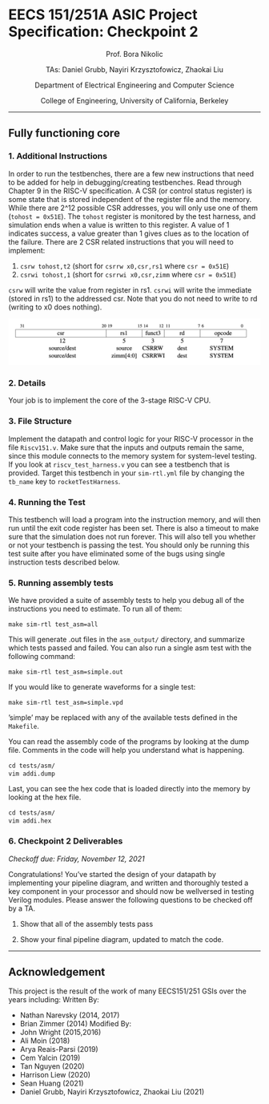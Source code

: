 # EECS 151/251A ASIC Project Specification: Checkpoint 2
<p align="center">
Prof. Bora Nikolic
</p>
<p align="center">
TAs: Daniel Grubb, Nayiri Krzysztofowicz, Zhaokai Liu
</p>
<p align="center">
Department of Electrical Engineering and Computer Science
</p>
<p align="center">
College of Engineering, University of California, Berkeley
</p>

---
## Fully functioning core

### 1. Additional Instructions
In order to run the testbenches, there are a few new instructions that need to be added for help in
debugging/creating testbenches. Read through Chapter 9 in the RISC-V specification. A CSR (or
control status register) is some state that is stored independent of the register file and the memory.
While there are 2^12 possible CSR addresses, you will only use one of them (`tohost = 0x51E`). The
`tohost` register is monitored by the test harness, and simulation ends when a value is written to this
register. A value of 1 indicates success, a value greater than 1 gives clues as to the location of the failure.
There are 2 CSR related instructions that you will need to implement:
1. `csrw tohost,t2` (short for `csrrw x0,csr,rs1` where `csr = 0x51E`)
2. `csrwi tohost,1` (short for `csrrwi x0,csr,zimm` where `csr = 0x51E`)

`csrw` will write the value from register in rs1. `csrwi` will write the immediate (stored in rs1) to
the addressed csr. Note that you do not need to write to rd (writing to x0 does nothing).

<p align="center">
<img src="./figs/csrw.png" width="800" />
</p>

### 2. Details
Your job is to implement the core of the 3-stage RISC-V CPU.

### 3. File Structure
Implement the datapath and control logic for your RISC-V processor in the file `Riscv151.v`. Make
sure that the inputs and outputs remain the same, since this module connects to the memory system
for system-level testing. If you look at `riscv_test_harness.v` you can see a testbench that
is provided. Target this testbench in your `sim-rtl.yml` file by changing the `tb_name` key to
`rocketTestHarness`.

### 4. Running the Test
This testbench will load a program into the instruction memory, and will then run until the exit code
register has been set. There is also a timeout to make sure that the simulation does not run forever. This
will also tell you whether or not your testbench is passing the test. You should only be running this test
suite after you have eliminated some of the bugs using single instruction tests described below.

### 5. Running assembly tests
We have provided a suite of assembly tests to help you debug all of the instructions you need to estimate.
To run all of them:
```
make sim-rtl test_asm=all
```
This will generate .out files in the `asm_output/` directory, and summarize which tests passed and
failed. You can also run a single asm test with the following command:
```
make sim-rtl test_asm=simple.out
```
If you would like to generate waveforms for a single test:
```
make sim-rtl test_asm=simple.vpd
```
’simple’ may be replaced with any of the available tests defined in the `Makefile`.

You can read the assembly code of the programs by looking at the dump file. Comments in the code
will help you understand what is happening.
```
cd tests/asm/
vim addi.dump
```
Last, you can see the hex code that is loaded directly into the memory by looking at the hex file.
```
cd tests/asm/
vim addi.hex
```


### 6. Checkpoint 2 Deliverables
*Checkoff due: Friday, November 12, 2021*

Congratulations! You’ve started the design of your datapath by implementing your pipeline diagram, and written and thoroughly tested a key component in your processor and should now be wellversed in testing Verilog modules. Please answer the following questions to be checked off by a TA.

1. Show that all of the assembly tests pass

2. Show your final pipeline diagram, updated to match the code.

---


## Acknowledgement

This project is the result of the work of many EECS151/251 GSIs over the years including:
Written By:
- Nathan Narevsky (2014, 2017)
- Brian Zimmer (2014)
Modified By:
- John Wright (2015,2016)
- Ali Moin (2018)
- Arya Reais-Parsi (2019)
- Cem Yalcin (2019)
- Tan Nguyen (2020)
- Harrison Liew (2020)
- Sean Huang (2021)
- Daniel Grubb, Nayiri Krzysztofowicz, Zhaokai Liu (2021)
